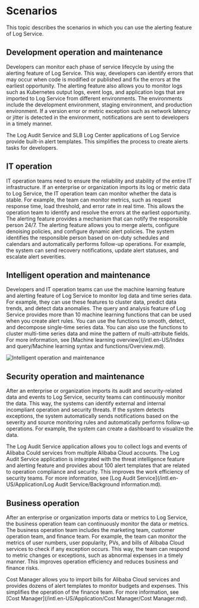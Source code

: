 # Scenarios

This topic describes the scenarios in which you can use the alerting feature of Log Service.

## Development operation and maintenance

Developers can monitor each phase of service lifecycle by using the alerting feature of Log Service. This way, developers can identify errors that may occur when code is modified or published and fix the errors at the earliest opportunity. The alerting feature also allows you to monitor logs such as Kubernetes output logs, event logs, and application logs that are imported to Log Service from different environments. The environments include the development environment, staging environment, and production environment. If a version error or metric exception such as network latency or jitter is detected in the environment, notifications are sent to developers in a timely manner.

The Log Audit Service and SLB Log Center applications of Log Service provide built-in alert templates. This simplifies the process to create alerts tasks for developers.

## IT operation

IT operation teams need to ensure the reliability and stability of the entire IT infrastructure. If an enterprise or organization imports its log or metric data to Log Service, the IT operation team can monitor whether the data is stable. For example, the team can monitor metrics, such as request response time, load threshold, and error rate in real time. This allows the operation team to identify and resolve the errors at the earliest opportunity. The alerting feature provides a mechanism that can notify the responsible person 24/7. The alerting feature allows you to merge alerts, configure denoising policies, and configure dynamic alert policies. The system identifies the responsible person based on on-duty schedules and calendars and automatically performs follow-up operations. For example, the system can send recovery notifications, update alert statuses, and escalate alert severities.

## Intelligent operation and maintenance

Developers and IT operation teams can use the machine learning feature and alerting feature of Log Service to monitor log data and time series data. For example, they can use these features to cluster data, predict data trends, and detect data anomalies. The query and analysis feature of Log Service provides more than 10 machine learning functions that can be used when you create alert rules. You can use the functions to smooth, detect, and decompose single-time series data. You can also use the functions to cluster multi-time series data and mine the pattern of multi-attribute fields. For more information, see [Machine learning overview](/intl.en-US/Index and query/Machine learning syntax and functions/Overview.md).

![Intelligent operation and maintenance](https://static-aliyun-doc.oss-accelerate.aliyuncs.com/assets/img/en-US/6829872261/p261935.png)

## Security operation and maintenance

After an enterprise or organization imports its audit and security-related data and events to Log Service, security teams can continuously monitor the data. This way, the systems can identify external and internal incompliant operation and security threats. If the system detects exceptions, the system automatically sends notifications based on the severity and source monitoring rules and automatically performs follow-up operations. For example, the system can create a dashboard to visualize the data.

The Log Audit Service application allows you to collect logs and events of Alibaba Could services from multiple Alibaba Cloud accounts. The Log Audit Service application is integrated with the threat intelligence feature and alerting feature and provides about 100 alert templates that are related to operation compliance and security. This improves the work efficiency of security teams. For more information, see [Log Audit Service](/intl.en-US/Application/Log Audit Service/Background information.md).

## Business operation

After an enterprise or organization imports data or metrics to Log Service, the business operation team can continuously monitor the data or metrics. The business operation team includes the marketing team, customer operation team, and finance team. For example, the team can monitor the metrics of user numbers, user popularity, PVs, and bills of Alibaba Cloud services to check if any exception occurs. This way, the team can respond to metric changes or exceptions, such as abnormal expenses in a timely manner. This improves operation efficiency and reduces business and finance risks.

Cost Manager allows you to import bills for Alibaba Cloud services and provides dozens of alert templates to monitor budgets and expenses. This simplifies the operation of the finance team. For more information, see [Cost Manager](/intl.en-US/Application/Cost Manager/Cost Manager.md).

